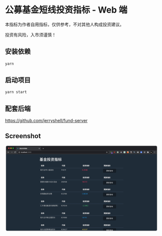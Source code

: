 # 公募基金短线投资指标 - Web 端

本指标为作者自用指标，仅供参考，不对其他人构成投资建议。

投资有风险，入市须谨慎！

## 安装依赖

```bash
yarn
```

## 启动项目

```bash
yarn start
```

## 配套后端

https://github.com/jerryshell/fund-server

## Screenshot

![screenshot](screenshot/screenshot.png)
